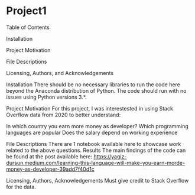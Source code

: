 # Project1

Table of Contents

Installation

Project Motivation

File Descriptions


Licensing, Authors, and Acknowledgements

Installation
There should be no necessary libraries to run the code here beyond the Anaconda distribution of Python. The code should run with no issues using Python versions 3.*.

Project Motivation
For this project, I was interestested in using Stack Overflow data from 2020 to better understand:

In which country you earn more money as developer?
Which programming languages are popular
Does the salary depend on working experience

File Descriptions
There are 1 notebook available here to showcase work related to the above questions. 
Results
The main findings of the code can be found at the post available here: https://yagiz-dursun.medium.com/learning-this-language-will-make-you-earn-morde-money-as-developer-39add7f40d1c

Licensing, Authors, Acknowledgements
Must give credit to Stack Overflow for the data. 

